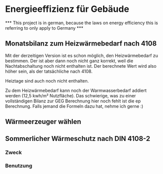# Energieeffizienz für Gebäude

*** This project is in german, because the laws on energy efficiency this is referring to only apply to Germany ***

## Monatsbilanz zum Heizwärmebedarf nach 4108

Mit der derzeitigen Version ist es schon möglich, den Heizwärmebedarf zu bestimmen. Der ist aber dann noch nicht ganz korrekt, weil die Nachtabschaltung noch nicht enthalten ist. Der berechnete Wert wird also höher sein, als der tatsächliche nach 4108. 

Heiztage sind auch noch nicht enthalten. 

Zu dem Heizwärmebedarf kann noch der Warmwasserbedarf addiert werden (12,5 kwh/m² Nutzfläche). Das schwierige, was zu einer vollständigen Bilanz zur GEG Berechnung hier noch fehlt ist die ep Berechnung. Falls jemand die Formeln dazu hat, nehme ich gerne :)


## Wärmeerzeuger wählen



## Sommerlicher Wärmeschutz nach DIN 4108-2

### Zweck



### Benutzung

